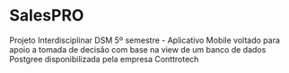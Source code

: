 # SalesPRO
Projeto Interdisciplinar DSM 5º semestre - Aplicativo Mobile voltado para apoio a tomada de decisão com base na view de um banco de dados Postgree disponibilizada pela empresa Conttrotech
